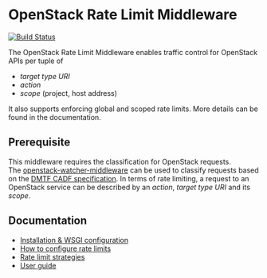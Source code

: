 OpenStack Rate Limit Middleware
===============================

[![Build Status](https://travis-ci.org/sapcc/openstack-rate-limit-middleware.svg?branch=master)](https://travis-ci.org/sapcc/openstack-rate-limit-middleware)

The OpenStack Rate Limit Middleware enables traffic control for OpenStack APIs per tuple of
- *target type URI*
- *action*
- *scope* (project, host address)

It also supports enforcing global and scoped rate limits.
More details can be found in the documentation.

## Prerequisite

This middleware requires the classification for OpenStack requests.  
The [openstack-watcher-middleware](https://github.com/sapcc/openstack-watcher-middleware) can be used to classify requests
based on the [DMTF CADF specification](https://www.dmtf.org/standards/cadf).
In terms of rate limiting, a request to an OpenStack service can be described by an *action*, *target type URI* and its *scope*.

## Documentation

- [Installation & WSGI configuration](./docs/install.md)
- [How to configure rate limits](./docs/configure.md)
- [Rate limit strategies](./docs/strategies.md#strategies)
- [User guide](./docs/user)
